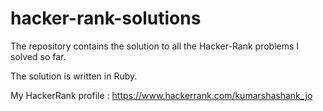 # hacker-rank-solutions

The repository contains the solution to all the Hacker-Rank problems I solved so far.

The solution is written in Ruby.

My HackerRank profile : https://www.hackerrank.com/kumarshashank_jo
